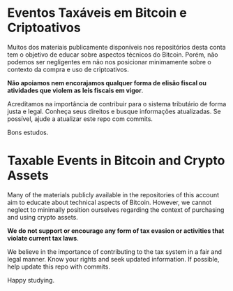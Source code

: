 # Eventos Taxáveis em Bitcoin e Criptoativos

Muitos dos materiais publicamente disponíveis nos repositórios desta conta tem o objetivo de educar sobre aspectos técnicos do Bitcoin. Porém, não podemos ser negligentes em não nos posicionar minimamente sobre o contexto da compra e uso de criptoativos. 

**Não apoiamos nem encorajamos qualquer forma de elisão fiscal ou atividades que violem as leis fiscais em vigor**. 

Acreditamos na importância de contribuir para o sistema tributário de forma justa e legal. Conheça seus direitos e busque informações atualizadas. Se possível, ajude a atualizar este repo com commits.

Bons estudos. 

# Taxable Events in Bitcoin and Crypto Assets

Many of the materials publicly available in the repositories of this account aim to educate about technical aspects of Bitcoin. However, we cannot neglect to minimally position ourselves regarding the context of purchasing and using crypto assets.

**We do not support or encourage any form of tax evasion or activities that violate current tax laws**.

We believe in the importance of contributing to the tax system in a fair and legal manner. Know your rights and seek updated information. If possible, help update this repo with commits.

Happy studying.
